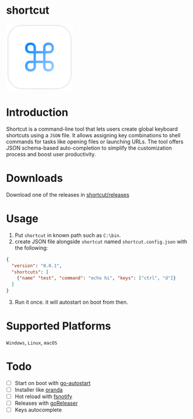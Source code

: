 # shortcut

<img src="https://github.com/thewh1teagle/shortcut/blob/main/design/logo.png?raw=true" width=180 >

# Introduction

Shortcut is a command-line tool that lets users create global keyboard shortcuts using a `JSON` file. It allows assigning key combinations to shell commands for tasks like opening files or launching URLs. The tool offers JSON schema-based auto-completion to simplify the customization process and boost user productivity.

# Downloads

Download one of the releases in [shortcut/releases](https://github.com/thewh1teagle/shortcut/releases)

# Usage

1. Put `shortcut` in known path such as `C:\bin`.
2. create JSON file alongside `shortcut` named `shortcut.config.json` with the following:
```json
{
  "version": "0.0.1",
  "shortcuts": [
    {"name" "test", "command": "echo hi", "keys": ["ctrl", "d"]}
  ]
}
```
3. Run it once. it will autostart on boot from then.


# Supported Platforms

`Windows`, `Linux`, `macOS`

# Todo
- [ ] Start on boot with [go-autostart](https://github.com/emersion/go-autostart)
- [ ] Installer like [oranda](https://github.com/axodotdev/oranda)
- [ ] Hot reload with [fsnotify](https://github.com/fsnotify/fsnotify)
- [ ] Releases with [goReleaser](https://goreleaser.com/quick-start/)
- [ ] Keys autocomplete
